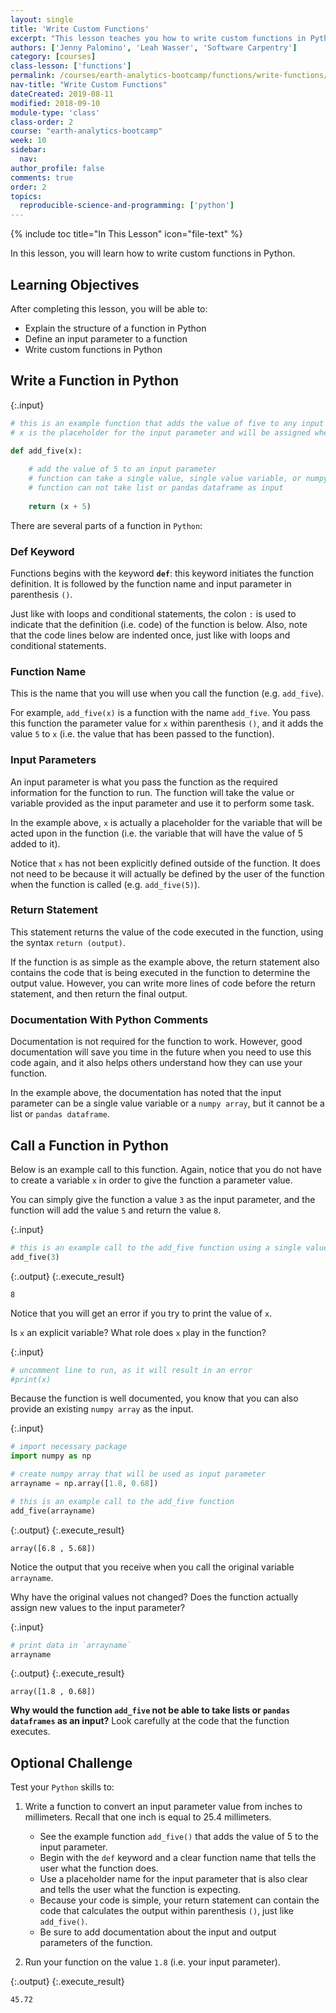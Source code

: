 ```yaml
---
layout: single
title: 'Write Custom Functions'
excerpt: "This lesson teaches you how to write custom functions in Python."
authors: ['Jenny Palomino', 'Leah Wasser', 'Software Carpentry']
category: [courses]
class-lesson: ['functions']
permalink: /courses/earth-analytics-bootcamp/functions/write-functions/
nav-title: "Write Custom Functions"
dateCreated: 2019-08-11
modified: 2018-09-10
module-type: 'class'
class-order: 2
course: "earth-analytics-bootcamp"
week: 10
sidebar:
  nav:
author_profile: false
comments: true
order: 2
topics:
  reproducible-science-and-programming: ['python']
---
```

{% include toc title="In This Lesson" icon="file-text" %}

In this lesson, you will learn how to write custom functions in Python.

<div class='notice--success' markdown="1">

## <i class="fa fa-graduation-cap" aria-hidden="true"></i> Learning Objectives

After completing this lesson, you will be able to:

* Explain the structure of a function in Python
* Define an input parameter to a function
* Write custom functions in Python

</div>

## Write a Function in Python

{:.input}
```python
# this is an example function that adds the value of five to any input parameter
# x is the placeholder for the input parameter and will be assigned when the function is called

def add_five(x):
    
    # add the value of 5 to an input parameter
    # function can take a single value, single value variable, or numpy array as input
    # function can not take list or pandas dataframe as input
    
    return (x + 5)
```

There are several parts of a function in `Python`:

### Def Keyword

Functions begins with the keyword **`def`**: this keyword initiates the function definition. It is followed by the function name and input parameter in parenthesis `()`. 

Just like with loops and conditional statements, the colon `:` is used to indicate that the definition (i.e. code) of the function is below. Also, note that the code lines below are indented once, just like with loops and conditional statements. 

### Function Name

This is the name that you will use when you call the function (e.g. `add_five`). 

For example, `add_five(x)` is a function with the name `add_five`. You pass this function the parameter value for `x` within parenthesis `()`, and it adds the value `5` to `x` (i.e. the value that has been passed to the function). 

### Input Parameters

An input parameter is what you pass the function as the required information for the function to run. The function will take the value or variable provided as the input parameter and use it to perform some task. 

In the example above, `x` is actually a placeholder for the variable that will be acted upon in the function (i.e. the variable that will have the value of 5 added to it). 
    
Notice that `x` has not been explicitly defined outside of the function. It does not need to be because it will actually be defined by the user of the function when the function is called (e.g. `add_five(5)`). 

### Return Statement

This statement returns the value of the code executed in the function, using the syntax `return (output)`. 

If the function is as simple as the example above, the return statement also contains the code that is being executed in the function to determine the output value. However, you can write more lines of code before the return statement, and then return the final output.

### Documentation With Python Comments

Documentation is not required for the function to work. However, good documentation will save you time in the future when you need to use this code again, and it also helps others understand how they can use your function.

In the example above, the documentation has noted that the input parameter can be a single value variable or a `numpy array`, but it cannot be a list or `pandas dataframe`.


## Call a Function in Python

Below is an example call to this function. Again, notice that you do not have to create a variable `x` in order to give the function a parameter value. 

You can simply give the function a value `3` as the input parameter, and the function will add the value `5` and return the value `8`.

{:.input}
```python
# this is an example call to the add_five function using a single value
add_five(3)
```

{:.output}
{:.execute_result}



    8





Notice that you will get an error if you try to print the value of `x`.

Is `x` an explicit variable? What role does `x` play in the function?

{:.input}
```python
# uncomment line to run, as it will result in an error
#print(x)
```

Because the function is well documented, you know that you can also provide an existing `numpy array` as the input.

{:.input}
```python
# import necessary package
import numpy as np

# create numpy array that will be used as input parameter
arrayname = np.array([1.8, 0.68])

# this is an example call to the add_five function
add_five(arrayname)
```

{:.output}
{:.execute_result}



    array([6.8 , 5.68])





Notice the output that you receive when you call the original variable `arrayname`. 

Why have the original values not changed? Does the function actually assign new values to the input parameter?

{:.input}
```python
# print data in `arrayname`
arrayname
```

{:.output}
{:.execute_result}



    array([1.8 , 0.68])





**Why would the function `add_five` not be able to take lists or `pandas dataframes` as an input?** Look carefully at the code that the function executes. 

<div class="notice--warning" markdown="1">

## <i class="fa fa-pencil-square-o" aria-hidden="true"></i> Optional Challenge 

Test your `Python` skills to:

1. Write a function to convert an input parameter value from inches to millimeters. Recall that one inch is equal to 25.4 millimeters. 

    * See the example function `add_five()` that adds the value of 5 to the input parameter. 
    * Begin with the `def` keyword and a clear function name that tells the user what the function does.
    * Use a placeholder name for the input parameter that is also clear and tells the user what the function is expecting. 
    * Because your code is simple, your return statement can contain the code that calculates the output within parenthesis `()`, just like `add_five()`. 
    * Be sure to add documentation about the input and output parameters of the function.

2. Run your function on the value `1.8` (i.e. your input parameter).

</div>


{:.output}
{:.execute_result}



    45.72




